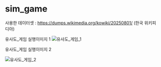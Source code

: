 # sim_game

사용한 데이터셋 : https://dumps.wikimedia.org/kowiki/20250801/ (한국 위키피디아)

유사도_게임 실행이미지 1
![유사도_게임_1](https://github.com/user-attachments/assets/475ff2a0-f393-4249-bf2e-fdc70a7eb789)

유사도_게임 실행이미지 2

![유사도_게임_2](https://github.com/user-attachments/assets/fddc4329-7809-44fc-8929-75beb1fdac40)
